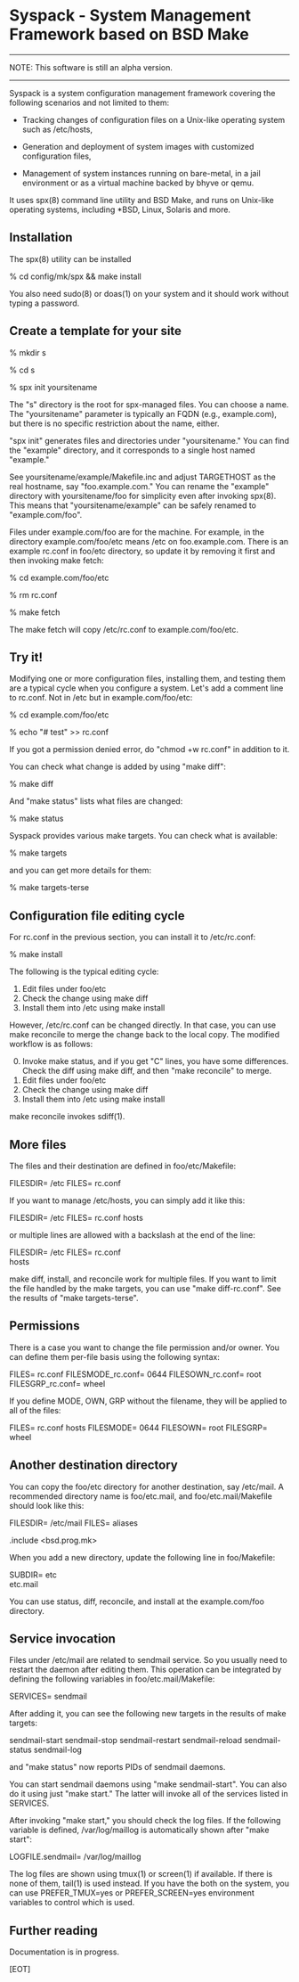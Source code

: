 # Syspack - System Management Framework based on BSD Make

***
NOTE: This software is still an alpha version.
***

Syspack is a system configuration management framework
covering the following scenarios and not limited to them:

- Tracking changes of configuration files on a Unix-like
  operating system such as /etc/hosts,

- Generation and deployment of system images with customized
  configuration files,

- Management of system instances running on bare-metal,
  in a jail environment or as a virtual machine backed by
  bhyve or qemu.

It uses spx(8) command line utility and BSD Make, and
runs on Unix-like operating systems, including *BSD, Linux,
Solaris and more.

## Installation

The spx(8) utility can be installed

% cd config/mk/spx && make install

You also need sudo(8) or doas(1) on your system and it should work
without typing a password.

## Create a template for your site

% mkdir s

% cd s

% spx init yoursitename

The "s" directory is the root for spx-managed files.  You can choose
a name.  The "yoursitename" parameter is typically an FQDN (e.g.,
example.com), but there is no specific restriction about the name, either.

"spx init" generates files and directories under "yoursitename."
You can find the "example" directory, and it corresponds to a single
host named "example."

See yoursitename/example/Makefile.inc and adjust TARGETHOST as the
real hostname, say "foo.example.com."  You can rename the "example" directory with
yoursitename/foo for simplicity even after invoking spx(8).
This means that "yoursitename/example" can be safely renamed to
"example.com/foo".

Files under example.com/foo are for the machine.  For example, in the
directory example.com/foo/etc means /etc on foo.example.com.
There is an example rc.conf in foo/etc directory, so
update it by removing it first and then invoking make fetch: 

% cd example.com/foo/etc

% rm rc.conf

% make fetch

The make fetch will copy /etc/rc.conf to example.com/foo/etc.

## Try it!

Modifying one or more configuration files, installing them, and testing them
are a typical cycle when you configure a system.  Let's add a comment line
to rc.conf.  Not in /etc but in example.com/foo/etc:

% cd example.com/foo/etc

% echo "# test" >> rc.conf

If you got a permission denied error, do "chmod +w rc.conf" in addition to it.

You can check what change is added by using "make diff":

% make diff

And "make status" lists what files are changed:

% make status

Syspack provides various make targets.  You can check what is available:

% make targets

and you can get more details for them:

% make targets-terse

## Configuration file editing cycle

For rc.conf in the previous section, you can install it to /etc/rc.conf:

% make install

The following is the typical editing cycle:

1. Edit files under foo/etc
2. Check the change using make diff
3. Install them into /etc using make install

However, /etc/rc.conf can be changed directly.  In that case, you can
use make reconcile to merge the change back to the local copy.
The modified workflow is as follows:

0. Invoke make status, and if you get "C" lines, you have some differences.
   Check the diff using make diff, and then "make reconcile" to merge.
1. Edit files under foo/etc
2. Check the change using make diff
3. Install them into /etc using make install

make reconcile invokes sdiff(1).

## More files

The files and their destination are defined in foo/etc/Makefile:

FILESDIR=	/etc
FILES=		rc.conf

If you want to manage /etc/hosts, you can simply add it like this:

FILESDIR=	/etc
FILES=		rc.conf hosts

or multiple lines are allowed with a backslash at the end of the line:

FILESDIR=	/etc
FILES=		rc.conf \
		hosts

make diff, install, and reconcile work for multiple files.  If you want to
limit the file handled by the make targets, you can use "make diff-rc.conf".
See the results of "make targets-terse".

## Permissions

There is a case you want to change the file permission and/or owner.
You can define them per-file basis using the following syntax:

FILES=		rc.conf
FILESMODE_rc.conf=	0644
FILESOWN_rc.conf=	root
FILESGRP_rc.conf=	wheel

If you define MODE, OWN, GRP without the filename, they will be applied
to all of the files:

FILES=		rc.conf hosts
FILESMODE=	0644
FILESOWN=	root
FILESGRP=	wheel

## Another destination directory

You can copy the foo/etc directory for another destination, say /etc/mail.
A recommended directory name is foo/etc.mail, and foo/etc.mail/Makefile
should look like this: 

FILESDIR=	/etc/mail
FILES=		aliases

.include <bsd.prog.mk>

When you add a new directory, update the following line in foo/Makefile:

SUBDIR=	etc \
	etc.mail

You can use status, diff, reconcile, and install at the example.com/foo directory.

## Service invocation

Files under /etc/mail are related to sendmail service.  So you usually need
to restart the daemon after editing them.  This operation can be integrated
by defining the following variables in foo/etc.mail/Makefile:

SERVICES=	sendmail

After adding it, you can see the following new targets in the results of
make targets:

 sendmail-start
 sendmail-stop
 sendmail-restart
 sendmail-reload
 sendmail-status
 sendmail-log

and "make status" now reports PIDs of sendmail daemons.

You can start sendmail daemons using "make sendmail-start".  You can also
do it using just "make start."  The latter will invoke all of the services
listed in SERVICES.

After invoking "make start," you should check the log files.  If the following
variable is defined, /var/log/maillog is automatically shown after
"make start":

LOGFILE.sendmail=	/var/log/maillog  

The log files are shown using tmux(1) or screen(1) if available.  If there is
none of them, tail(1) is used instead.  If you have the both on the system,
you can use PREFER_TMUX=yes or PREFER_SCREEN=yes environment variables
to control which is used.

## Further reading

Documentation is in progress.

[EOT]

